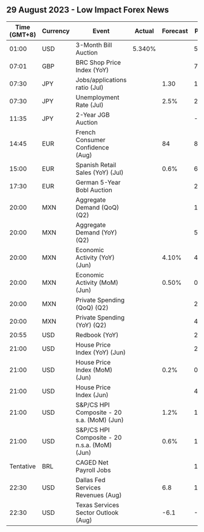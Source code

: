 ## 29 August 2023 - Low Impact Forex News

| Time (GMT+8) | Currency | Event | Actual | Forecast | Previous |
|------|----------|-------|--------|----------|----------|
| 01:00 | USD | 3-Month Bill Auction | 5.340% |  | 5.300% |
| 07:01 | GBP | BRC Shop Price Index (YoY) |  |  | 7.6% |
| 07:30 | JPY | Jobs/applications ratio (Jul) |  | 1.30 | 1.30 |
| 07:30 | JPY | Unemployment Rate (Jul) |  | 2.5% | 2.5% |
| 11:35 | JPY | 2-Year JGB Auction |  |  | -0.062% |
| 14:45 | EUR | French Consumer Confidence (Aug) |  | 84 | 85 |
| 15:00 | EUR | Spanish Retail Sales (YoY) (Jul) |  | 0.6% | 6.4% |
| 17:30 | EUR | German 5-Year Bobl Auction |  |  | 2.500% |
| 20:00 | MXN | Aggregate Demand (QoQ) (Q2) |  |  | 1.80% |
| 20:00 | MXN | Aggregate Demand (YoY) (Q2) |  |  | 5.40% |
| 20:00 | MXN | Economic Activity (YoY) (Jun) |  | 4.10% | 4.30% |
| 20:00 | MXN | Economic Activity (MoM) (Jun) |  | 0.50% | 0.00% |
| 20:00 | MXN | Private Spending (QoQ) (Q2) |  |  | 2.20% |
| 20:00 | MXN | Private Spending (YoY) (Q2) |  |  | 4.80% |
| 20:55 | USD | Redbook (YoY) |  |  | 2.9% |
| 21:00 | USD | House Price Index (YoY) (Jun) |  |  | 2.8% |
| 21:00 | USD | House Price Index (MoM) (Jun) |  | 0.2% | 0.7% |
| 21:00 | USD | House Price Index (Jun) |  |  | 404.1 |
| 21:00 | USD | S&P/CS HPI Composite - 20 s.a. (MoM) (Jun) |  | 1.2% | 1.0% |
| 21:00 | USD | S&P/CS HPI Composite - 20 n.s.a. (MoM) (Jun) |  | 0.6% | 1.5% |
| Tentative | BRL | CAGED Net Payroll Jobs |  |  | 157.20K |
| 22:30 | USD | Dallas Fed Services Revenues (Aug) |  | 6.8 | 12.9 |
| 22:30 | USD | Texas Services Sector Outlook (Aug) |  | -6.1 | -4.2 |
